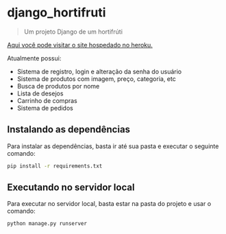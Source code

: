 # django_hortifruti
> Um projeto Django de um hortifrúti

[Aqui você pode visitar o site hospedado no heroku.](https://django-hortifruti.herokuapp.com/ "Site do projeto")

Atualmente possui:

- Sistema de registro, login e alteração da senha do usuário
- Sistema de produtos com imagem, preço, categoria, etc
- Busca de produtos por nome
- Lista de desejos
- Carrinho de compras
- Sistema de pedidos

## Instalando as dependências
Para instalar as dependências, basta ir até sua pasta e executar o seguinte comando:

```sh
pip install -r requirements.txt
```

## Executando no servidor local
Para executar no servidor local, basta estar na pasta do projeto e usar o comando:

```sh
python manage.py runserver
```